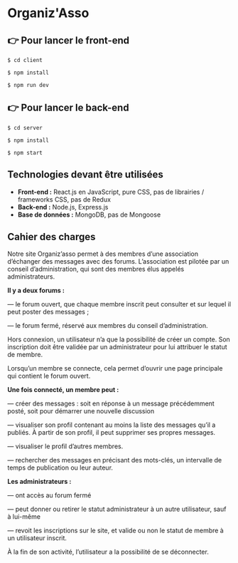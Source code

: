 # Organiz'Asso

## 👉 Pour lancer le front-end

`$ cd client`

`$ npm install`

`$ npm run dev`

## 👉 Pour lancer le back-end

`$ cd server`

`$ npm install`

`$ npm start`

## Technologies devant être utilisées

- **Front-end :** React.js en JavaScript, pure CSS, pas de librairies / frameworks CSS, pas de Redux
- **Back-end :** Node.js, Express.js
- **Base de données :** MongoDB, pas de Mongoose

## Cahier des charges

Notre site Organiz’asso permet à des membres d’une association d’échanger des messages avec des forums. L’association est pilotée par un conseil d’administration, qui sont des membres élus appelés administrateurs.

**Il y a deux forums :**

— le forum ouvert, que chaque membre inscrit peut consulter et sur lequel il peut poster des messages ;

— le forum fermé, réservé aux membres du conseil d’administration.

Hors connexion, un utilisateur n’a que la possibilité de créer un compte. Son inscription doit être validée par un administrateur pour lui attribuer le statut de membre.

Lorsqu’un membre se connecte, cela permet d’ouvrir une page principale qui contient le forum ouvert.

**Une fois connecté, un membre peut :**

— créer des messages : soit en réponse à un message précédemment posté, soit pour démarrer une nouvelle discussion

— visualiser son profil contenant au moins la liste des messages qu’il a publiés. À partir de son profil, il peut supprimer ses propres messages.

— visualiser le profil d’autres membres.

— rechercher des messages en précisant des mots-clés, un intervalle de temps de publication ou leur auteur.

**Les administrateurs :**

— ont accès au forum fermé

— peut donner ou retirer le statut administrateur à un autre utilisateur, sauf à lui-même

— revoit les inscriptions sur le site, et valide ou non le statut de membre à un utilisateur inscrit.

À la fin de son activité, l’utilisateur a la possibilité de se déconnecter.
